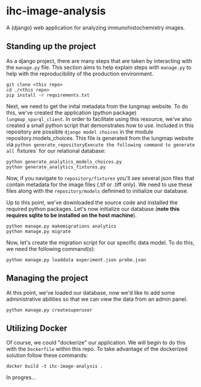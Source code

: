 # ihc-image-analysis
A (django) web application for analyzing immunohistochemistry images.


## Standing up the project
As a django project, there are many steps that are taken by interacting with
the `manage.py` file. This section aims to help explain steps with `manage.py` to
help with the reproducibility of the production environment.

```
git clone <this repo>
cd ./<this repo>
pip install -r requirements.txt
```

Next, we need to get the inital metadata from the
lungmap website. To do this, we've created the application (python package) 
`lungmap_sparql_client`. In order to facilitate using this resource, we've also
created a small python script that demonstrates how to use. Included in this repository are
possible `django model choices` in the module repository.models_choices. This file is generated
from the lungmap website via `python generate_repositoryExecute the following
command to generate all `fixtures` for our relational database:

```
python generate_analytics_models_choices.py
python generate_analytics_fixtures.py
```

Now, if you navigate to `repository/fixtures` you'll see several json
files that contain metadata for the image files (.tif or .tiff only). We need
to use these files along with the `repository/models` definined to initialize
our database.

Up to this point, we've downloaded the source code and installed the required
python packages. Let's now initialize our database (**note this requires sqlite to be 
installed on the host machine**).

```
python manage.py makemigrations analytics
python manage.py migrate
```

Now, let's create the migration script for our specific data model. To
do this, we need the following command(s):

```
python manage.py loaddata experiment.json probe.json
```

## Managing the project
At this point, we've loaded our database, now we'd like to add some administrative abilities so that we can view the data from an admin panel.

```
python manage.py createsuperuser
```

## Utilizing Docker
Of course, we could "dockerize" our application. We will begin to do this with
the `Dockerfile` within this repo. To take advantage of the dockerized solution follow
these commands:

```
docker build -t ihc-image-analysis .
```

In progres...

